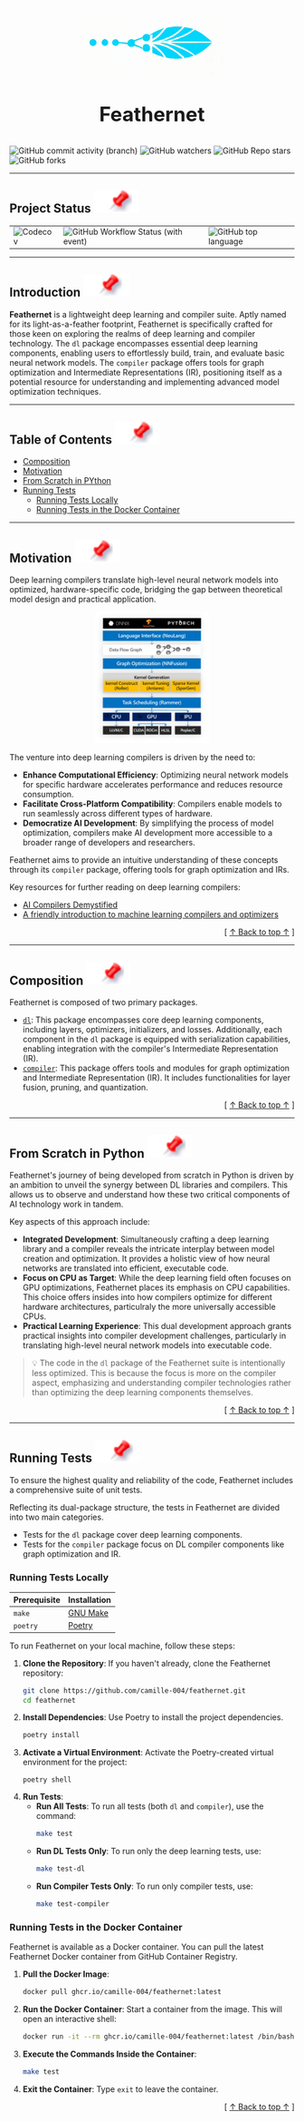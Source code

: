 <h1 align="center" style="display: block; font-size: 2.5em; font-weight: bold; margin-block-start: 1em; margin-block-end: 1em;">
<img align="center" src="assets/imgs/feathernet_logo.png" style="width:50%;height:50%"/>
  <br /><br /><strong>Feathernet</strong>
</h1>

![GitHub commit activity (branch)](https://img.shields.io/github/commit-activity/t/camille-004/feathernet?style=social)
![GitHub watchers](https://img.shields.io/github/watchers/camille-004/feathernet?style=social)
![GitHub Repo stars](https://img.shields.io/github/stars/camille-004/feathernet?style=social)
![GitHub forks](https://img.shields.io/github/forks/camille-004/feathernet?style=social)

---

## Project Status [![](https://raw.githubusercontent.com/aregtech/areg-sdk/master/docs/img/pin.svg)](#project-status)

<table class="no-border">
  <tr>
    <td><img alt="Codecov" src="https://img.shields.io/codecov/c/github/camille-004/feathernet?style=for-the-badge"></td>
    <td><img alt="GitHub Workflow Status (with event)" src="https://img.shields.io/github/actions/workflow/status/camille-004/feathernet/ci.yml?style=for-the-badge"></td>
    <td><img alt="GitHub top language" src="https://img.shields.io/github/languages/top/camille-004/feathernet?style=for-the-badge"></td>
</table>

---

## Introduction [![](https://raw.githubusercontent.com/aregtech/areg-sdk/master/docs/img/pin.svg)](#introduction)

**Feathernet** is a lightweight deep learning and compiler suite. Aptly named for its light-as-a-feather footprint, Feathernet is specifically crafted for those keen on exploring the realms of deep learning and compiler technology. The `dl` package encompasses essential deep learning components, enabling users to effortlessly build, train, and evaluate basic neural network models. The `compiler` package offers tools for graph optimization and Intermediate Representations (IR), positioning itself as a potential resource for understanding and implementing advanced model optimization techniques.

---

## Table of Contents [![](https://raw.githubusercontent.com/aregtech/areg-sdk/master/docs/img/pin.svg)](#table-of-contents)

- [Composition](#composition-)
- [Motivation](#motivation-)
- [From Scratch in PYthon](#from-scratch-in-python-)
- [Running Tests](#running-tests-)
    - [Running Tests Locally](#running-tests-locally)
    - [Running Tests in the Docker Container](#running-tests-in-the-docker-container)

---

## Motivation [![](https://raw.githubusercontent.com/aregtech/areg-sdk/master/docs/img/pin.svg)](#motivation)

Deep learning compilers translate high-level neural network models into optimized, hardware-specific code, bridging the gap between theoretical model design and practical application.

<div align="center"><img src="assets/imgs/dl_compiler.png" alt="Deep Learning Compiler Framework" style="width:40%;height:40%"/></div>

The venture into deep learning compilers is driven by the need to:
- **Enhance Computational Efficiency**: Optimizing neural network models for specific hardware accelerates performance and reduces resource consumption.
- **Facilitate Cross-Platform Compatibility**: Compilers enable models to run seamlessly across different types of hardware.
- **Democratize AI Development**: By simplifying the process of model optimization, compilers make AI development more accessible to a broader range of developers and researchers.

Feathernet aims to provide an intuitive understanding of these concepts through its `compiler` package, offering tools for graph optimization and IRs.

Key resources for further reading on deep learning compilers:
- [AI Compilers Demystified](https://medium.com/geekculture/ai-compilers-ae28afbc4907)
- [A friendly introduction to machine learning compilers and optimizers](https://huyenchip.com/2021/09/07/a-friendly-introduction-to-machine-learning-compilers-and-optimizers.html)

<div align="right">[ <a href="#table-of-contents">↑ Back to top ↑</a> ]</div>

---

## Composition [![](https://raw.githubusercontent.com/aregtech/areg-sdk/master/docs/img/pin.svg)](#composition)

Feathernet is composed of two primary packages.
- [`dl`](https://github.com/camille-004/feathernet/tree/main/feathernet/dl): This package encompasses core deep learning components, including layers, optimizers, initializers, and losses. Additionally, each component in the `dl` package is equipped with serialization capabilities, enabling integration with the compiler's Intermediate Representation (IR).
- [`compiler`](https://github.com/camille-004/feathernet/tree/main/feathernet/compiler): This package offers tools and modules for graph optimization and Intermediate Representation (IR). It includes functionalities for layer fusion, pruning, and quantization.

<div align="right">[ <a href="#table-of-contents">↑ Back to top ↑</a> ]</div>

---

## From Scratch in Python [![](https://raw.githubusercontent.com/aregtech/areg-sdk/master/docs/img/pin.svg)](#from-scratch-in-python)

Feathernet's journey of being developed from scratch in Python is driven by an ambition to unveil the synergy between DL libraries and compilers. This allows us to observe and understand how these two critical components of AI technology work in tandem.

Key aspects of this approach include:
- **Integrated Development**: Simultaneously crafting a deep learning library and a compiler reveals the intricate interplay between model creation and optimization. It provides a holistic view of how neural networks are translated into efficient, executable code.
- **Focus on CPU as Target**: While the deep learning field often focuses on GPU optimizations, Feathernet places its emphasis on CPU capabilities. This choice offers insides into how compilers optimize for different hardware architectures, particulraly the more universally accessible CPUs.
- **Practical Learning Experience**: This dual development approach grants practical insights into compiler development challenges, particularly in translating high-level neural network models into executable code.

> 💡 The code in the `dl` package of the Feathernet suite is intentionally less optimized. This is because the focus is more on the compiler aspect, emphasizing and understanding compiler technologies rather than optimizing the deep learning components themselves.

<div align="right">[ <a href="#table-of-contents">↑ Back to top ↑</a> ]</div>

---

## Running Tests [![](https://raw.githubusercontent.com/aregtech/areg-sdk/master/docs/img/pin.svg)](#run-tests)

To ensure the highest quality and reliability of the code, Feathernet includes a comprehensive suite of unit tests.

Reflecting its dual-package structure, the tests in Feathernet are divided into two main categories.
- Tests for the `dl` package cover deep learning components.
- Tests for the `compiler` package focus on DL compiler components like graph optimization and IR.

### Running Tests Locally

| **Prerequisite** | **Installation** |
| --- | ---|
| `make` | [GNU Make](https://www.gnu.org/software/make/) |
| `poetry` | [Poetry](https://python-poetry.org/docs/#installation) |

To run Feathernet on your local machine, follow these steps:

1. **Clone the Repository**:
    If you haven't already, clone the Feathernet repository:
    ```bash
    git clone https://github.com/camille-004/feathernet.git
    cd feathernet
    ```
2. **Install Dependencies**:
    Use Poetry to install the project dependencies.
    ```bash
    poetry install
    ```
3. **Activate a Virtual Environment**:
    Activate the Poetry-created virtual environment for the project:
    ```
    poetry shell
    ```
4. **Run Tests**:
    - **Run All Tests**: To run all tests (both `dl` and `compiler`), use the command:
      ```bash
      make test
      ```
    - **Run DL Tests Only**: To run only the deep learning tests, use:
      ```bash
      make test-dl
      ```
    - **Run Compiler Tests Only**: To run only compiler tests, use:
      ```bash
      make test-compiler
      ```

### Running Tests in the Docker Container

Feathernet is available as a Docker container. You can pull the latest Feathernet Docker container from GitHub Container Registry.

1.  **Pull the Docker Image**:
    ```bash
    docker pull ghcr.io/camille-004/feathernet:latest
    ```
2. **Run the Docker Container**:
    Start a container from the image. This will open an interactive shell:
    ```bash
    docker run -it --rm ghcr.io/camille-004/feathernet:latest /bin/bash
   ```
3. **Execute the Commands Inside the Container**:
    ```bash
   make test
    ```
4. **Exit the Container**:
    Type `exit` to leave the container.

<div align="right">[ <a href="#table-of-contents">↑ Back to top ↑</a> ]</div>
